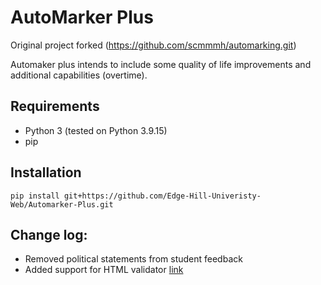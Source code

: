 # AutoMarker Plus

Original project forked (https://github.com/scmmmh/automarking.git) 

Automaker plus intends to include some quality of life improvements and additional capabilities (overtime).



## Requirements
- Python 3 (tested on Python 3.9.15)
- pip

## Installation
```shell
pip install git+https://github.com/Edge-Hill-Univeristy-Web/Automarker-Plus.git
```


## Change log:
- Removed political statements from student feedback
- Added support for HTML validator [link](https://teaching.computing.edgehill.ac.uk/validator/html/)